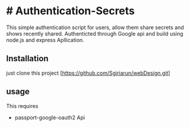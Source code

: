 # # Authentication-Secrets
This simple authentication script for users, allow them share secrets and shows recently shared. Authenticted through Google api and build using node.js and express Apllication.
## Installation
just 
clone this project  [https://github.com/Sgiriarun/webDesign.git]
## usage
 This requires  
 * passport-google-oauth2 Api
